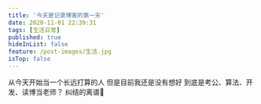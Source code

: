 ```yaml
---
title: '今天是记录博客的第一天'
date: 2020-11-01 22:39:31
tags: [生活日常]
published: true
hideInList: false
feature: /post-images/生活.jpg
isTop: false
---
```

从今天开始当一个长远打算的人
但是目前我还是没有想好
到底是考公、算法、开发、读博当老师？
纠结的离谱🤡